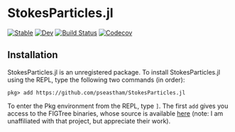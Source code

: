 # StokesParticles.jl

[![Stable](https://img.shields.io/badge/docs-stable-blue.svg)](https://pseastham.github.io/StokesParticles.jl/stable)
[![Dev](https://img.shields.io/badge/docs-dev-blue.svg)](https://pseastham.github.io/StokesParticles.jl/dev)
[![Build Status](https://travis-ci.com/pseastham/StokesParticles.jl.svg?branch=master)](https://travis-ci.com/pseastham/StokesParticles.jl)
[![Codecov](https://codecov.io/gh/pseastham/StokesParticles.jl/branch/master/graph/badge.svg)](https://codecov.io/gh/pseastham/StokesParticles.jl)

## Installation

StokesParticles.jl is an unregistered package. To install StokesParticles.jl using the REPL, type the following two commands (in order):

```
pkg> add https://github.com/pseastham/StokesParticles.jl
```

To enter the Pkg environment from the REPL, type `]`. The first `add` gives you access to the FIGTree binaries, whose source is available [here](http://users.umiacs.umd.edu/~morariu/figtree/) (note: I am unaffiliated with that project, but appreciate their work).